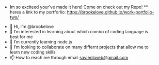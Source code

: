   * Im so exciteed your've made it here! Come on check out my Repo!
 ** heres a link to my portforlio: https://brookelove.github.io/work-portfolio-two/

- 👋 Hi, I’m @brookelove
- 👀 I’m interested in learning about which combo of coding language is best for me 
- 🌱 I’m currently learning node.js
- 💞️ I’m looking to collaborate on many differnt projects that allow me to learn new coding skills
- 📫 How to reach me through email savienloveb@gmail.com
                                
<!---
brookelove/brookelove is a ✨ special ✨ repository because its `README.md` (this file) appears on your GitHub profile.
You can click the Preview link to take a look at your changes.
--->
